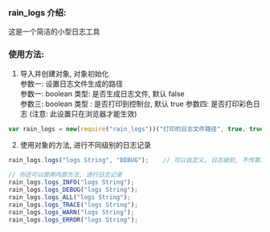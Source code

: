 ### rain_logs 介绍:

这是一个简洁的小型日志工具

### 使用方法:

1. 导入并创建对象, 对象初始化 <br/>
参数一: 设置日志文件生成的路径 <br/>
参数一: boolean 类型: 是否生成日志文件, 默认 false <br/>
参数三: boolean 类型 : 是否打印到控制台, 默认 true
参数四: 是否打印彩色日志 (注意: 此设置只在浏览器才能生效)

~~~js
var rain_logs = new(require("rain_logs"))("打印的日志文件路径", true, true, false);
~~~

2. 使用对象的方法,  进行不同级别的日志记录

~~~js
rain_logs.logs("logs String", "DEBUG");    // 可以自定义, 日志级别, 不传第二个参数, 默认没有级别

// 你还可以使用内部方法, 进行日志记录
rain_logs.logs_INFO("logs String");
rain_logs.logs_DEBUG("logs String");
rain_logs.logs_ALL("logs String");
rain_logs.logs_TRACE("logs String");
rain_logs.logs_WARN("logs String");
rain_logs.logs_ERROR("logs String");
~~~